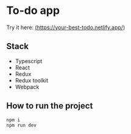 # To-do app

Try it here: <a href="https://your-best-todo.netlify.app/">(https://your-best-todo.netlify.app/)</a>

## Stack

- Typescript
- React
- Redux
- Redux toolkit
- Webpack

## How to run the project

```
npm i
npm run dev
```
